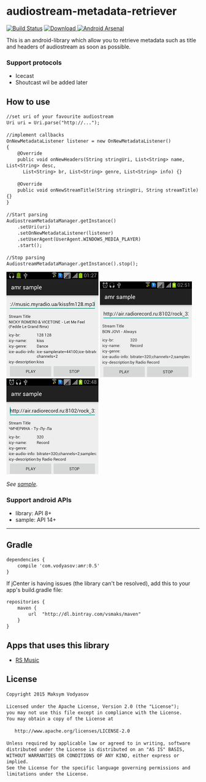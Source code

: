 # audiostream-metadata-retriever

[![Build Status](https://travis-ci.org/vsmaks/audiostream-metadata-retriever.svg)](https://travis-ci.org/vsmaks/audiostream-metadata-retriever)
[![Download](https://api.bintray.com/packages/vsmaks/maven/amr/images/download.svg) ](https://bintray.com/vsmaks/maven/amr/_latestVersion)
[![Android Arsenal](https://img.shields.io/badge/Android%20Arsenal-audiostream--metadata--retriever-brightgreen.svg?style=flat)](http://android-arsenal.com/details/1/1774)

This is an android-library which allow you to retrieve metadata such as title and headers of audiostream as soon as possible.

### Support protocols
 - Icecast
 - Shoutcast wil be added later

## How to use
```
//set uri of your favourite audiostream
Uri uri = Uri.parse("http://...");

//implement callbacks
OnNewMetadataListener listener = new OnNewMetadataListener()
{
    @Override
    public void onNewHeaders(String stringUri, List<String> name, List<String> desc,
      List<String> br, List<String> genre, List<String> info) {}
      
    @Override
    public void onNewStreamTitle(String stringUri, String streamTitle) {}
}

//Start parsing
AudiostreamMetadataManager.getInstance()
    .setUri(uri)
    .setOnNewMetadataListener(listener)
    .setUserAgent(UserAgent.WINDOWS_MEDIA_PLAYER)
    .start();
    
//Stop parsing
AudiostreamMetadataManager.getInstance().stop();
```
![](screenshots/device-2015-05-19-022753.png)
![](screenshots/device-2015-05-07-035223.png)
![](screenshots/device-2015-05-07-034849.png)

*See [sample](/app).*

### Support android APIs
- library: API 8+
- sample:  API 14+

---
## Gradle
```
dependencies {
    compile 'com.vodyasov:amr:0.5'
}
```
If jCenter is having issues (the library can't be resolved), add this to your app's build.gradle file:
```
repositories {
    maven {
        url  "http://dl.bintray.com/vsmaks/maven" 
    }
}
```

## Apps that uses this library
* [RS Music](https://play.google.com/store/apps/details?id=com.vodyasov.rsmusic)

## License

    Copyright 2015 Maksym Vodyasov

    Licensed under the Apache License, Version 2.0 (the "License");
    you may not use this file except in compliance with the License.
    You may obtain a copy of the License at

       http://www.apache.org/licenses/LICENSE-2.0

    Unless required by applicable law or agreed to in writing, software
    distributed under the License is distributed on an "AS IS" BASIS,
    WITHOUT WARRANTIES OR CONDITIONS OF ANY KIND, either express or implied.
    See the License for the specific language governing permissions and
    limitations under the License.

